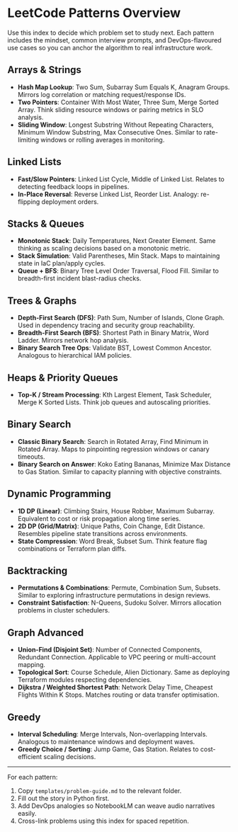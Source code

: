 # LeetCode Patterns Overview

Use this index to decide which problem set to study next. Each pattern includes the mindset, common interview prompts, and DevOps-flavoured use cases so you can anchor the algorithm to real infrastructure work.

## Arrays & Strings

- **Hash Map Lookup**: Two Sum, Subarray Sum Equals K, Anagram Groups. Mirrors log correlation or matching request/response IDs.
- **Two Pointers**: Container With Most Water, Three Sum, Merge Sorted Array. Think sliding resource windows or pairing metrics in SLO analysis.
- **Sliding Window**: Longest Substring Without Repeating Characters, Minimum Window Substring, Max Consecutive Ones. Similar to rate-limiting windows or rolling averages in monitoring.

## Linked Lists

- **Fast/Slow Pointers**: Linked List Cycle, Middle of Linked List. Relates to detecting feedback loops in pipelines.
- **In-Place Reversal**: Reverse Linked List, Reorder List. Analogy: re-flipping deployment orders.

## Stacks & Queues

- **Monotonic Stack**: Daily Temperatures, Next Greater Element. Same thinking as scaling decisions based on a monotonic metric.
- **Stack Simulation**: Valid Parentheses, Min Stack. Maps to maintaining state in IaC plan/apply cycles.
- **Queue + BFS**: Binary Tree Level Order Traversal, Flood Fill. Similar to breadth-first incident blast-radius checks.

## Trees & Graphs

- **Depth-First Search (DFS)**: Path Sum, Number of Islands, Clone Graph. Used in dependency tracing and security group reachability.
- **Breadth-First Search (BFS)**: Shortest Path in Binary Matrix, Word Ladder. Mirrors network hop analysis.
- **Binary Search Tree Ops**: Validate BST, Lowest Common Ancestor. Analogous to hierarchical IAM policies.

## Heaps & Priority Queues

- **Top-K / Stream Processing**: Kth Largest Element, Task Scheduler, Merge K Sorted Lists. Think job queues and autoscaling priorities.

## Binary Search

- **Classic Binary Search**: Search in Rotated Array, Find Minimum in Rotated Array. Maps to pinpointing regression windows or canary timeouts.
- **Binary Search on Answer**: Koko Eating Bananas, Minimize Max Distance to Gas Station. Similar to capacity planning with objective constraints.

## Dynamic Programming

- **1D DP (Linear)**: Climbing Stairs, House Robber, Maximum Subarray. Equivalent to cost or risk propagation along time series.
- **2D DP (Grid/Matrix)**: Unique Paths, Coin Change, Edit Distance. Resembles pipeline state transitions across environments.
- **State Compression**: Word Break, Subset Sum. Think feature flag combinations or Terraform plan diffs.

## Backtracking

- **Permutations & Combinations**: Permute, Combination Sum, Subsets. Similar to exploring infrastructure permutations in design reviews.
- **Constraint Satisfaction**: N-Queens, Sudoku Solver. Mirrors allocation problems in cluster schedulers.

## Graph Advanced

- **Union-Find (Disjoint Set)**: Number of Connected Components, Redundant Connection. Applicable to VPC peering or multi-account mapping.
- **Topological Sort**: Course Schedule, Alien Dictionary. Same as deploying Terraform modules respecting dependencies.
- **Dijkstra / Weighted Shortest Path**: Network Delay Time, Cheapest Flights Within K Stops. Matches routing or data transfer optimisation.

## Greedy

- **Interval Scheduling**: Merge Intervals, Non-overlapping Intervals. Analogous to maintenance windows and deployment waves.
- **Greedy Choice / Sorting**: Jump Game, Gas Station. Relates to cost-efficient scaling decisions.

---

For each pattern:

1. Copy `templates/problem-guide.md` to the relevant folder.
2. Fill out the story in Python first.
3. Add DevOps analogies so NotebookLM can weave audio narratives easily.
4. Cross-link problems using this index for spaced repetition.
